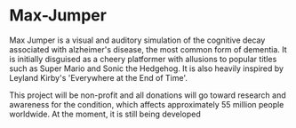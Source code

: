 # Max-Jumper
Max Jumper is a visual and auditory simulation of the cognitive decay associated with alzheimer's disease, the most common form of dementia. It is initially disguised as a cheery platformer with allusions to popular titles such as Super Mario and Sonic the Hedgehog. It is also heavily inspired by Leyland Kirby's 'Everywhere at the End of Time'.


This project will be non-profit and all donations will go toward research and awareness for the condition, which affects approximately 55 million people worldwide.
At the moment, it is still being developed 
